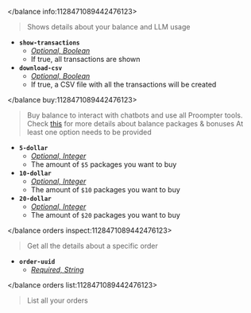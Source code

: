 </balance info:1128471089442476123>
> Shows details about your balance and LLM usage
- __**`show-transactions`**__
  - *[Optional, Boolean](<https://discord.com/channels/1100933695986208849/1139918131737923614/1149278889156296724>)*
  - If true, all transactions are shown
- __**`download-csv`**__
  - *[Optional, Boolean](<https://discord.com/channels/1100933695986208849/1139918131737923614/1149278889156296724>)*
  - If true, a CSV file with all the transactions will be created



</balance buy:1128471089442476123>
> Buy balance to interact with chatbots and use all Proompter tools. Check [this](<https://discord.com/channels/1100933695986208849/1173580792660775023>) for more details about balance packages & bonuses
> At least one option needs to be provided
- __**`5-dollar`**__
  - *[Optional, Integer](<https://discord.com/channels/1100933695986208849/1139918131737923614/1149278889156296724>)*
  - The amount of `$5` packages you want to buy
- __**`10-dollar`**__
  - *[Optional, Integer](<https://discord.com/channels/1100933695986208849/1139918131737923614/1149278889156296724>)*
  - The amount of `$10` packages you want to buy
- __**`20-dollar`**__
  - *[Optional, Integer](<https://discord.com/channels/1100933695986208849/1139918131737923614/1149278889156296724>)*
  - The amount of `$20` packages you want to buy



</balance orders inspect:1128471089442476123>
> Get all the details about a specific order
- __**`order-uuid`**__
  - *[Required, String](<https://discord.com/channels/1100933695986208849/1139918131737923614/1149278889156296724>)*

</balance orders list:1128471089442476123>
> List all your orders